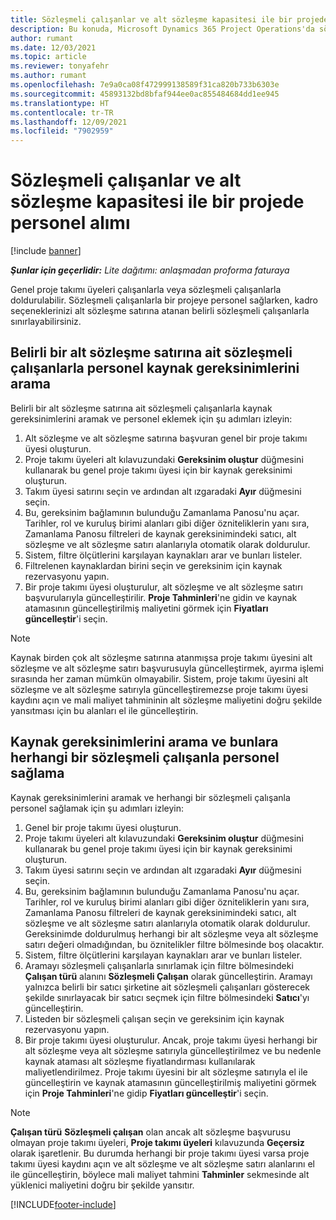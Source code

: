 ```yaml
---
title: Sözleşmeli çalışanlar ve alt sözleşme kapasitesi ile bir projede personel alımı
description: Bu konuda, Microsoft Dynamics 365 Project Operations'da sözleşmeli çalışanlar veya alt sözleşme kapasitesi kullanılarak proje gereksinimlerinin nasıl kadrolanabileceği açıklanmaktadır.
author: rumant
ms.date: 12/03/2021
ms.topic: article
ms.reviewer: tonyafehr
ms.author: rumant
ms.openlocfilehash: 7e9a0ca08f472999138589f31ca820b733b6303e
ms.sourcegitcommit: 45893132bd8bfaf944ee0ac855484684dd1ee945
ms.translationtype: HT
ms.contentlocale: tr-TR
ms.lasthandoff: 12/09/2021
ms.locfileid: "7902959"
---
```

# <a name="staffing-a-project-with-contract-workers-and-subcontracted-capacity"></a>Sözleşmeli çalışanlar ve alt sözleşme kapasitesi ile bir projede personel alımı

[!include [banner](../../includes/dataverse-preview.md)]

_**Şunlar için geçerlidir:** Lite dağıtımı: anlaşmadan proforma faturaya_

Genel proje takımı üyeleri çalışanlarla veya sözleşmeli çalışanlarla doldurulabilir. Sözleşmeli çalışanlarla bir projeye personel sağlarken, kadro seçeneklerinizi alt sözleşme satırına atanan belirli sözleşmeli çalışanlarla sınırlayabilirsiniz. 

## <a name="search-for-staff-resource-requirements-with-contract-workers-that-belong-to-a-specific-subcontract-line"></a>Belirli bir alt sözleşme satırına ait sözleşmeli çalışanlarla personel kaynak gereksinimlerini arama

Belirli bir alt sözleşme satırına ait sözleşmeli çalışanlarla kaynak gereksinimlerini aramak ve personel eklemek için şu adımları izleyin:

1. Alt sözleşme ve alt sözleşme satırına başvuran genel bir proje takımı üyesi oluşturun.
2. Proje takımı üyeleri alt kılavuzundaki **Gereksinim oluştur** düğmesini kullanarak bu genel proje takımı üyesi için bir kaynak gereksinimi oluşturun.
3. Takım üyesi satırını seçin ve ardından alt ızgaradaki **Ayır** düğmesini seçin. 
4. Bu, gereksinim bağlamının bulunduğu Zamanlama Panosu'nu açar. Tarihler, rol ve kuruluş birimi alanları gibi diğer özniteliklerin yanı sıra, Zamanlama Panosu filtreleri de kaynak gereksinimindeki satıcı, alt sözleşme ve alt sözleşme satırı alanlarıyla otomatik olarak doldurulur.
5. Sistem, filtre ölçütlerini karşılayan kaynakları arar ve bunları listeler. 
6. Filtrelenen kaynaklardan birini seçin ve gereksinim için kaynak rezervasyonu yapın. 
7. Bir proje takımı üyesi oluşturulur, alt sözleşme ve alt sözleşme satırı başvurularıyla güncelleştirilir. **Proje Tahminleri**'ne gidin ve kaynak atamasının güncelleştirilmiş maliyetini görmek için **Fiyatları güncelleştir**'i seçin. 

> [!NOTE]
> Kaynak birden çok alt sözleşme satırına atanmışsa proje takımı üyesini alt sözleşme ve alt sözleşme satırı başvurusuyla güncelleştirmek, ayırma işlemi sırasında her zaman mümkün olmayabilir. Sistem, proje takımı üyesini alt sözleşme ve alt sözleşme satırıyla güncelleştiremezse proje takımı üyesi kaydını açın ve mali maliyet tahmininin alt sözleşme maliyetini doğru şekilde yansıtması için bu alanları el ile güncelleştirin.

## <a name="search-for-and-staff-resource-requirements-with-any-contract-worker"></a>Kaynak gereksinimlerini arama ve bunlara herhangi bir sözleşmeli çalışanla personel sağlama

Kaynak gereksinimlerini aramak ve herhangi bir sözleşmeli çalışanla personel sağlamak için şu adımları izleyin:

1. Genel bir proje takımı üyesi oluşturun.
2. Proje takımı üyeleri alt kılavuzundaki **Gereksinim oluştur** düğmesini kullanarak bu genel proje takımı üyesi için bir kaynak gereksinimi oluşturun.
3. Takım üyesi satırını seçin ve ardından alt ızgaradaki **Ayır** düğmesini seçin. 
4. Bu, gereksinim bağlamının bulunduğu Zamanlama Panosu'nu açar. Tarihler, rol ve kuruluş birimi alanları gibi diğer özniteliklerin yanı sıra, Zamanlama Panosu filtreleri de kaynak gereksinimindeki satıcı, alt sözleşme ve alt sözleşme satırı alanlarıyla otomatik olarak doldurulur. Gereksinimde doldurulmuş herhangi bir alt sözleşme veya alt sözleşme satırı değeri olmadığından, bu öznitelikler filtre bölmesinde boş olacaktır.
5. Sistem, filtre ölçütlerini karşılayan kaynakları arar ve bunları listeler.
6. Aramayı sözleşmeli çalışanlarla sınırlamak için filtre bölmesindeki **Çalışan türü** alanını **Sözleşmeli Çalışan** olarak güncelleştirin. Aramayı yalnızca belirli bir satıcı şirketine ait sözleşmeli çalışanları gösterecek şekilde sınırlayacak bir satıcı seçmek için filtre bölmesindeki **Satıcı**'yı güncelleştirin.
7. Listeden bir sözleşmeli çalışan seçin ve gereksinim için kaynak rezervasyonu yapın.
8. Bir proje takımı üyesi oluşturulur. Ancak, proje takımı üyesi herhangi bir alt sözleşme veya alt sözleşme satırıyla güncelleştirilmez ve bu nedenle kaynak ataması alt sözleşme fiyatlandırması kullanılarak maliyetlendirilmez. Proje takımı üyesini bir alt sözleşme satırıyla el ile güncelleştirin ve kaynak atamasının güncelleştirilmiş maliyetini görmek için **Proje Tahminleri**'ne gidip **Fiyatları güncelleştir**'i seçin.

> [!NOTE]
> **Çalışan türü** **Sözleşmeli çalışan** olan ancak alt sözleşme başvurusu olmayan proje takımı üyeleri, **Proje takımı üyeleri** kılavuzunda **Geçersiz** olarak işaretlenir. Bu durumda herhangi bir proje takımı üyesi varsa proje takımı üyesi kaydını açın ve alt sözleşme ve alt sözleşme satırı alanlarını el ile güncelleştirin, böylece mali maliyet tahmini **Tahminler** sekmesinde alt yüklenici maliyetini doğru bir şekilde yansıtır. 


[!INCLUDE[footer-include](../../includes/footer-banner.md)]
